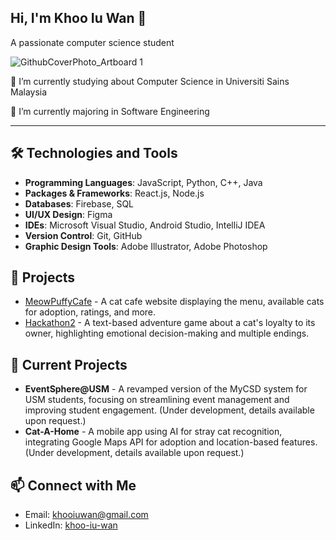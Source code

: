 ## Hi, I'm Khoo Iu Wan 👋
A passionate computer science student

![GithubCoverPhoto_Artboard 1](https://github.com/user-attachments/assets/06849135-ff61-4d10-8382-a416eda6fc4e)

🔭 I’m currently studying about Computer Science in Universiti Sains Malaysia

🌱 I’m currently majoring in Software Engineering

---

## 🛠️ Technologies and Tools

- **Programming Languages**: JavaScript, Python, C++, Java
- **Packages & Frameworks**: React.js, Node.js
- **Databases**: Firebase, SQL
- **UI/UX Design**: Figma
- **IDEs**: Microsoft Visual Studio, Android Studio, IntelliJ IDEA
- **Version Control**: Git, GitHub
- **Graphic Design Tools**: Adobe Illustrator, Adobe Photoshop

## 🚀 Projects

- [MeowPuffyCafe](https://github.com/wuik1112/CAT201-G06-Assignment2) - A cat cafe website displaying the menu, available cats for adoption, ratings, and more.
- [Hackathon2](https://github.com/wuik1112/CPT113-G5-Hackathon-2) - A text-based adventure game about a cat's loyalty to its owner, highlighting emotional decision-making and multiple endings.
  
## 🚧 Current Projects

- **EventSphere@USM** - A revamped version of the MyCSD system for USM students, focusing on streamlining event management and improving student engagement. (Under development, details available upon request.)
- **Cat-A-Home** - A mobile app using AI for stray cat recognition, integrating Google Maps API for adoption and location-based features. (Under development, details available upon request.)

## 📫 Connect with Me

- Email: [khooiuwan@gmail.com](mailto:khooiuwan@gmail.com)
- LinkedIn: [khoo-iu-wan](https://linkedin.com/in/khoo-iu-wan)

